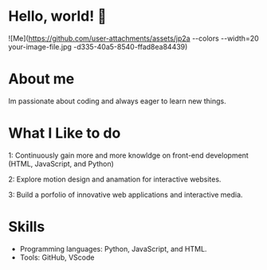 # Hello, world! 👋
![Me](https://github.com/user-attachments/assets/jp2a --colors --width=20 your-image-file.jpg
-d335-40a5-8540-ffad8ea84439)

# About me 
Im passionate about coding and always eager to learn new things.

# What I Like to do 
1: Continuously gain more and more knowldge on front-end development (HTML, JavaScript, and Python)

2: Explore motion design and anamation for interactive websites.

3: Build a porfolio of innovative web applications and interactive media. 

# Skills 
- Programming languages: Python, JavaScript, and HTML.
- Tools: GitHub, VScode 



